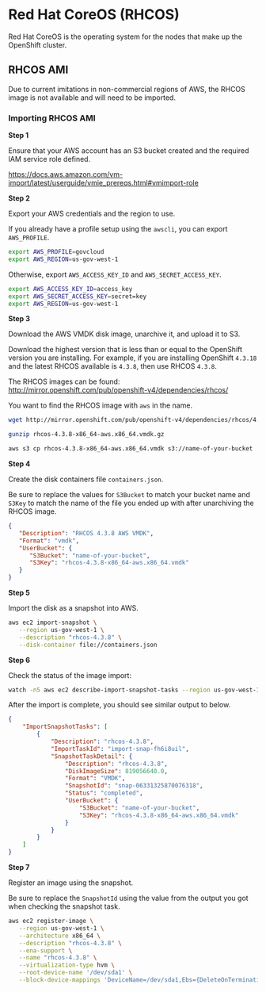 # Red Hat CoreOS (RHCOS)

Red Hat CoreOS is the operating system for the nodes that make up the OpenShift
cluster.

## RHCOS AMI

Due to current imitations in non-commercial regions of AWS, the RHCOS image is
not available and will need to be imported.

### Importing RHCOS AMI

**Step 1**

Ensure that your AWS account has an S3 bucket created and the required IAM
service role defined.

https://docs.aws.amazon.com/vm-import/latest/userguide/vmie_prereqs.html#vmimport-role

**Step 2**

Export your AWS credentials and the region to use.

If you already have a profile setup using the
`awscli`, you can export `AWS_PROFILE`.

```bash
export AWS_PROFILE=govcloud
export AWS_REGION=us-gov-west-1
```

Otherwise, export `AWS_ACCESS_KEY_ID`
and `AWS_SECRET_ACCESS_KEY`.

```bash
export AWS_ACCESS_KEY_ID=access_key
export AWS_SECRET_ACCESS_KEY=secret=key
export AWS_REGION=us-gov-west-1
```

**Step 3**

Download the AWS VMDK disk image, unarchive it, and upload it to S3.

Download the highest version that is less than or equal to the OpenShift
version you are installing. For example, if you are installing OpenShift
`4.3.18` and the latest RHCOS available is `4.3.8`, then use RHCOS `4.3.8`.

The RHCOS images can be found:
http://mirror.openshift.com/pub/openshift-v4/dependencies/rhcos/

You want to find the RHCOS image with `aws` in the name.

```bash
wget http://mirror.openshift.com/pub/openshift-v4/dependencies/rhcos/4.3/4.3.8/rhcos-4.3.8-x86_64-aws.x86_64.vmdk.gz

gunzip rhcos-4.3.8-x86_64-aws.x86_64.vmdk.gz

aws s3 cp rhcos-4.3.8-x86_64-aws.x86_64.vmdk s3://name-of-your-bucket
```

**Step 4**

Create the disk containers file `containers.json`.

Be sure to replace the values for `S3Bucket` to match your bucket name and
`S3Key` to match the name of the file you ended up with after unarchiving the
RHCOS image.

```json
{
   "Description": "RHCOS 4.3.8 AWS VMDK",
   "Format": "vmdk",
   "UserBucket": {
      "S3Bucket": "name-of-your-bucket",
      "S3Key": "rhcos-4.3.8-x86_64-aws.x86_64.vmdk"
   }
}
```

**Step 5**

Import the disk as a snapshot into AWS.

```bash
aws ec2 import-snapshot \
   --region us-gov-west-1 \
   --description "rhcos-4.3.8" \
   --disk-container file://containers.json
```

**Step 6**

Check the status of the image import:

```bash
watch -n5 aws ec2 describe-import-snapshot-tasks --region us-gov-west-1
```

After the import is complete, you should see similar output to below.

```json
{
    "ImportSnapshotTasks": [
        {
            "Description": "rhcos-4.3.8",
            "ImportTaskId": "import-snap-fh6i8uil",
            "SnapshotTaskDetail": {
                "Description": "rhcos-4.3.8",
                "DiskImageSize": 819056640.0,
                "Format": "VMDK",
                "SnapshotId": "snap-06331325870076318",
                "Status": "completed",
                "UserBucket": {
                    "S3Bucket": "name-of-your-bucket",
                    "S3Key": "rhcos-4.3.8-x86_64-aws.x86_64.vmdk"
                }
            }
        }
    ]
}
```

**Step 7**

Register an image using the snapshot.

Be sure to replace the `SnapshotId` using the value from the output you got
when checking the snapshot task.

```bash
aws ec2 register-image \
   --region us-gov-west-1 \
   --architecture x86_64 \
   --description "rhcos-4.3.8" \
   --ena-support \
   --name "rhcos-4.3.8" \
   --virtualization-type hvm \
   --root-device-name '/dev/sda1' \
   --block-device-mappings 'DeviceName=/dev/sda1,Ebs={DeleteOnTermination=true,SnapshotId=snap-06331325870076318}'
```
